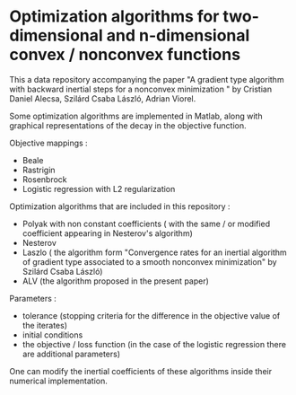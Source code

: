 # Optimization algorithms for two-dimensional and n-dimensional convex / nonconvex functions

This a data repository accompanying the paper "A gradient type algorithm with backward inertial steps for a nonconvex minimization
" by Cristian Daniel Alecsa, Szilárd Csaba László, Adrian Viorel.

Some optimization algorithms are implemented in Matlab, along with graphical representations of the decay in the objective function.

Objective mappings : 
- Beale
- Rastrigin
- Rosenbrock
- Logistic regression with L2 regularization

Optimization algorithms that are included in this repository :
- Polyak with non constant coefficients ( with the same / or modified coefficient appearing in Nesterov's algorithm)
- Nesterov
- Laszlo ( the algorithm form "Convergence rates for an inertial algorithm of gradient type associated to a smooth nonconvex minimization" by Szilárd Csaba László)
- ALV (the algorithm proposed in the present paper)

Parameters :
- tolerance (stopping criteria for the difference in the objective value of the iterates)
- initial conditions
- the objective / loss function (in the case of the logistic regression there are additional parameters)


One can modify the inertial coefficients of these algorithms inside their numerical implementation.
